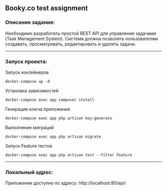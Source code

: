## Booky.co test assignment

### Описание задания:

Необходимо разработать простой REST API для управления задачами (Task
Management System). Система должна позволять пользователям создавать,
просматривать, редактировать и удалять задачи.

<hr>

### Запуск проекта:

Запуск контейнеров

    docker-compose up -d    

Установка зависимостей

    docker-compose exec app composer install

Генерация ключа приложения

    docker-compose exec app php artisan key:generate

Выполнение миграций
    
    docker-compose exec app php artisan migrate

Запуск Feature тестов

    docker-compose exec app php artisan test --filter Feature


<hr>

### Локальный адрес:

Приложение доступно по адресу: http://localhost:80/api/
